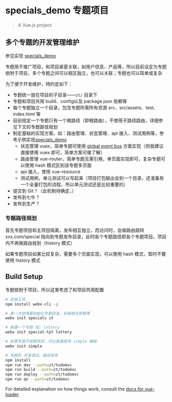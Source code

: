 # specials_demo 专题项目

> A Vue.js project

## 多个专题的开发管理维护

参见实现 [specials_demo](https://github.com/webcoding/specials_demo)

专题用于推广项目，和项目紧密关联，如用户信息、产品等，所以目前设定为专题依附于项目，多个专题之间可以相互独立，也可以关联；专题也可以简单或复杂

为了便于开发维护，特约定如下：

- 专题统一放在项目的子目录——`zt/` 目录下
- 专题和项目共用 build、config以及 package.json 依赖等
- 每个专题独立一个目录，包含专题所需所有资源 src、src/assets、test、index.html 等
- 目前规定一个专题只有一个根路径（即根路由），不使用子路径路由，详细参见下文的专题路径规划
- 制定基础的实现方案，如：路由管理、状态管理、api 接入、测试用例等，参考示例实现[specials_demo](https://github.com/webcoding/specials_demo)
  - 状态管理 vuex，简单专题可使用 [global event bus](https://vuejs.org/v2/guide/components.html#Non-Parent-Child-Communication) 方案实现（但我建议直接使用 vuex 即可，简单方案可做了解）
  - 路由管理 vue-router，简单专题无需引用，单页面实现即可，复杂专题可以使用 hash 模式区别该专题多页面
  - api 接入，使用 vue-resource
  - 测试用例，单元测试可以写起来（项目打包输出会到一个目录，还准备有一个全量打包的流程，所以单元测试还是比较重要的）
- 提交到 Git？（此机制待确定，）
- 发布到七牛？
- 发布到生产？

### 专题路径规划

首先专题项目和主项目隔离，发布相互独立，而访问时，会做路由跳转 xxx.com/special 指向到专题发布目录，此时各个专题路径即各个专题项目，项目内不再做路由规划（history 模式）

如果专题项目如果比较复杂，需要多个页面实现，可以使用 hash 模式，暂时不要使用 history 模式

## Build Setup

专题依附于项目，所以这里考虑了和项目共用配置

``` bash
# 安装工具
npm install webx-cli -g

# 第一次使用要初始化专题目录，安装相关依赖等
webx init specials zt

# 新建一个专题 如: lottery
webx init special-tpl lottery

# 如果专题不依赖项目，可以直接使用 simple 模板
webx init simple

# 专题的 开发调试、编译发布
npm install
npm run dev --path=zt/todomvc
npm run build --path=zt/todomvc
npm run deploy --path=zt/todomvc
npm run qn --path=zt/todomvc
```

For detailed explanation on how things work, consult the [docs for vue-loader](http://vuejs.github.io/vue-loader).


